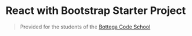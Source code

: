 # React with Bootstrap Starter Project

> Provided for the students of the [Bottega Code School](https://bottega.tech/)